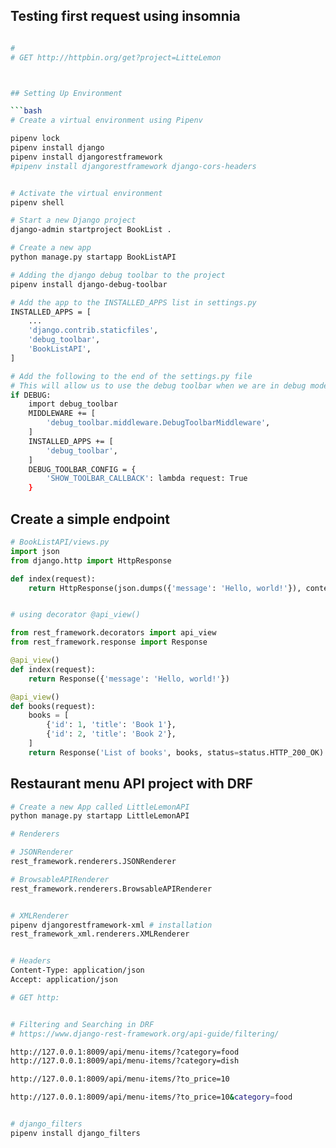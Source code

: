 


## Testing first request using insomnia

```bash

#
# GET http://httpbin.org/get?project=LitteLemon



## Setting Up Environment

```bash
# Create a virtual environment using Pipenv

pipenv lock 
pipenv install django 
pipenv install djangorestframework
#pipenv install djangorestframework django-cors-headers


# Activate the virtual environment
pipenv shell

# Start a new Django project
django-admin startproject BookList .

# Create a new app
python manage.py startapp BookListAPI

# Adding the django debug toolbar to the project
pipenv install django-debug-toolbar

# Add the app to the INSTALLED_APPS list in settings.py
INSTALLED_APPS = [
    ...
    'django.contrib.staticfiles',
    'debug_toolbar',
    'BookListAPI',
]

# Add the following to the end of the settings.py file
# This will allow us to use the debug toolbar when we are in debug mode
if DEBUG:
    import debug_toolbar
    MIDDLEWARE += [
        'debug_toolbar.middleware.DebugToolbarMiddleware',
    ]
    INSTALLED_APPS += [
        'debug_toolbar',
    ]
    DEBUG_TOOLBAR_CONFIG = {
        'SHOW_TOOLBAR_CALLBACK': lambda request: True
    }
```



## Create a simple endpoint

```python
# BookListAPI/views.py
import json
from django.http import HttpResponse

def index(request):
    return HttpResponse(json.dumps({'message': 'Hello, world!'}), content_type='application/json')


# using decorator @api_view()

from rest_framework.decorators import api_view
from rest_framework.response import Response

@api_view()
def index(request):
    return Response({'message': 'Hello, world!'})

@api_view()
def books(request):
    books = [
        {'id': 1, 'title': 'Book 1'},
        {'id': 2, 'title': 'Book 2'},
    ]
    return Response('List of books', books, status=status.HTTP_200_OK)

```


## Restaurant menu API project with DRF

```bash
# Create a new App called LittleLemonAPI
python manage.py startapp LittleLemonAPI

```

```bash
# Renderers

# JSONRenderer
rest_framework.renderers.JSONRenderer

# BrowsableAPIRenderer
rest_framework.renderers.BrowsableAPIRenderer


# XMLRenderer
pipenv djangorestframework-xml # installation 
rest_framework_xml.renderers.XMLRenderer


# Headers
Content-Type: application/json
Accept: application/json

# GET http:


# Filtering and Searching in DRF
# https://www.django-rest-framework.org/api-guide/filtering/

http://127.0.0.1:8009/api/menu-items/?category=food
http://127.0.0.1:8009/api/menu-items/?category=dish

http://127.0.0.1:8009/api/menu-items/?to_price=10

http://127.0.0.1:8009/api/menu-items/?to_price=10&category=food


# django_filters 
pipenv install django_filters



```